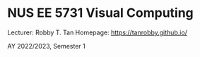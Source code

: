 # NUS EE 5731 Visual Computing

Lecturer: Robby T. Tan Homepage: https://tanrobby.github.io/

AY 2022/2023, Semester 1
